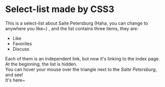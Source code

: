 # Select-list made by CSS3
This is a select-list about Saite Petersburg (Haha, you can change to anywhere you like~) , and the list contains three items, they are:   
- Like  
- Favorites  
- Discuss  

Each of them is an independent link, but now it's linking to the index page.  
At the beginning, the list is hidden.  
You can hover your mouse over the triangle next to the *Saite Petersburg*, and see!  
 It's here~ 
